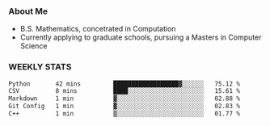 ### About Me

- B.S. Mathematics, concetrated in Computation
- Currently applying to graduate schools, pursuing a Masters in Computer Science


### WEEKLY STATS
<!--START_SECTION:waka-->

```txt
Python       42 mins         ██████████████████▓░░░░░░   75.12 %
CSV          8 mins          ████░░░░░░░░░░░░░░░░░░░░░   15.61 %
Markdown     1 min           ▓░░░░░░░░░░░░░░░░░░░░░░░░   02.88 %
Git Config   1 min           ▓░░░░░░░░░░░░░░░░░░░░░░░░   02.83 %
C++          1 min           ▒░░░░░░░░░░░░░░░░░░░░░░░░   01.77 %
```

<!--END_SECTION:waka-->
